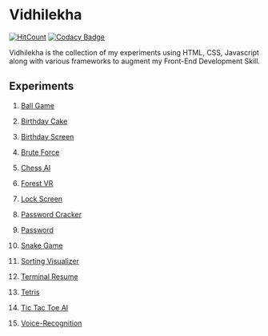 # Vidhilekha

[![HitCount](http://hits.dwyl.io/harshcasper/Vidhilekha.svg)](http://hits.dwyl.io/harshcasper/Vidhilekha)
[![Codacy Badge](https://api.codacy.com/project/badge/Grade/1063c4f5c9114a26b34a8162f39b8330)](https://www.codacy.com/manual/HarshCasper/Vidhilekha?utm_source=github.com&amp;utm_medium=referral&amp;utm_content=HarshCasper/Vidhilekha&amp;utm_campaign=Badge_Grade)

Vidhilekha is the collection of my experiments using HTML, CSS, Javascript along with various frameworks to augment my Front-End Development Skill. 

## Experiments 

1. [Ball Game](https://github.com/HarshCasper/Vidhilekha/tree/master/Ball-Game)

2. [Birthday Cake](https://github.com/HarshCasper/Vidhilekha/tree/master/Birthday-Cake)

3. [Birthday Screen](https://github.com/HarshCasper/Vidhilekha/tree/master/Birthday-Screen)

4. [Brute Force](https://github.com/HarshCasper/Vidhilekha/tree/master/Brute%20Force)

5. [Chess AI](https://github.com/HarshCasper/Vidhilekha/tree/master/Chess-AI)

6. [Forest VR](https://github.com/HarshCasper/Vidhilekha/tree/master/Forest-VR)

7. [Lock Screen](https://github.com/HarshCasper/Vidhilekha/tree/master/Lock-Screen)

8. [Password Cracker](https://github.com/HarshCasper/Vidhilekha/tree/master/Password%20Cracker)

9. [Password](https://github.com/HarshCasper/Vidhilekha/tree/master/Password)

10. [Snake Game](https://github.com/HarshCasper/Vidhilekha/tree/master/Snake-Game)

11. [Sorting Visualizer](https://github.com/HarshCasper/Vidhilekha/tree/master/Sorting%20Visualizer)

12. [Terminal Resume](https://github.com/HarshCasper/Vidhilekha/tree/master/Terminal-Resume)

13. [Tetris](https://github.com/HarshCasper/Vidhilekha/tree/master/Tetris)

14. [Tic Tac Toe AI](https://github.com/HarshCasper/Vidhilekha/tree/master/Tic-Tac-Toe-AI)

15. [Voice-Recognition](https://github.com/HarshCasper/Vidhilekha/tree/master/Voice-Recognition)
